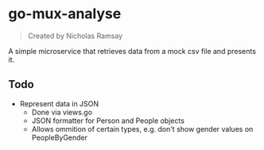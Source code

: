 # go-mux-analyse
> Created by Nicholas Ramsay

A simple microservice that retrieves data from a mock csv file and presents it. 

## Todo
- Represent data in JSON
    - Done via views.go
    - JSON formatter for Person and People objects
    - Allows ommition of certain types, e.g. don't show gender values on PeopleByGender
